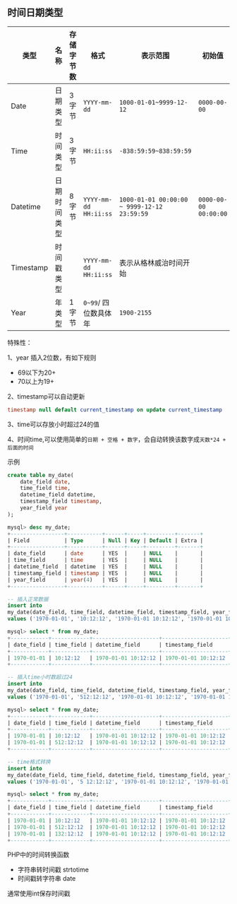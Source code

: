 ## 时间日期类型


类型 | 名称 | 存储字节数| 格式 | 表示范围 | 初始值
|- | - | - | - | - | -
Date | 日期类型 | 3字节 |  `YYYY-mm-dd` | `1000-01-01~9999-12-12` | `0000-00-00`
Time | 时间类型 | 3字节 | `HH:ii:ss` | `-838:59:59~838:59:59` | 
Datetime  |  日期时间类型 |  8字节 | `YYYY-mm-dd HH:ii:ss` | `1000-01-01 00:00:00 ~ 9999-12-12 23:59:59` |  `0000-00-00 00:00:00` | 
Timestamp |  时间戳类型 | | `YYYY-mm-dd HH:ii:ss` | 表示从格林威治时间开始
Year| 年类型 | 1字节 | `0~99`/ 四位数具体年 | `1900-2155`

特殊性：

1、year 插入2位数，有如下规则

- 69以下为20+
- 70以上为19+

2、timestamp可以自动更新
```sql
timestamp null default current_timestamp on update current_timestamp
```

3、time可以存放小时超过24的值

4、时间time,可以使用简单的`日期 + 空格 + 数字`，会自动转换该数字成`天数*24 + 后面的时间`

示例

```sql
create table my_date(
    date_field date,
    time_field time,
    datetime_field datetime,
    timestamp_field timestamp,
    year_field year
);

mysql> desc my_date;
+-----------------+-----------+------+-----+---------+-------+
| Field           | Type      | Null | Key | Default | Extra |
+-----------------+-----------+------+-----+---------+-------+
| date_field      | date      | YES  |     | NULL    |       |
| time_field      | time      | YES  |     | NULL    |       |
| datetime_field  | datetime  | YES  |     | NULL    |       |
| timestamp_field | timestamp | YES  |     | NULL    |       |
| year_field      | year(4)   | YES  |     | NULL    |       |
+-----------------+-----------+------+-----+---------+-------+

-- 插入正常数据
insert into
my_date(date_field, time_field, datetime_field, timestamp_field, year_field)
values ('1970-01-01', '10:12:12', '1970-01-01 10:12:12', '1970-01-01 10:12:12', 1970);

mysql> select * from my_date;
+------------+------------+---------------------+---------------------+------------+
| date_field | time_field | datetime_field      | timestamp_field     | year_field |
+------------+------------+---------------------+---------------------+------------+
| 1970-01-01 | 10:12:12   | 1970-01-01 10:12:12 | 1970-01-01 10:12:12 |       1970 |
+------------+------------+---------------------+---------------------+------------+

-- 插入time小时数超过24
insert into
my_date(date_field, time_field, datetime_field, timestamp_field, year_field)
values ('1970-01-01', '512:12:12', '1970-01-01 10:12:12', '1970-01-01 10:12:12', 50);

mysql> select * from my_date;
+------------+------------+---------------------+---------------------+------------+
| date_field | time_field | datetime_field      | timestamp_field     | year_field |
+------------+------------+---------------------+---------------------+------------+
| 1970-01-01 | 10:12:12   | 1970-01-01 10:12:12 | 1970-01-01 10:12:12 |       1970 |
| 1970-01-01 | 512:12:12  | 1970-01-01 10:12:12 | 1970-01-01 10:12:12 |       2050 |
+------------+------------+---------------------+---------------------+------------+

-- time格式转换
insert into
my_date(date_field, time_field, datetime_field, timestamp_field, year_field)
values ('1970-01-01', '5 12:12:12', '1970-01-01 10:12:12', '1970-01-01 10:12:12', 50);

mysql> select * from my_date;
+------------+------------+---------------------+---------------------+------------+
| date_field | time_field | datetime_field      | timestamp_field     | year_field |
+------------+------------+---------------------+---------------------+------------+
| 1970-01-01 | 10:12:12   | 1970-01-01 10:12:12 | 1970-01-01 10:12:12 |       1970 |
| 1970-01-01 | 512:12:12  | 1970-01-01 10:12:12 | 1970-01-01 10:12:12 |       2050 |
| 1970-01-01 | 132:12:12  | 1970-01-01 10:12:12 | 1970-01-01 10:12:12 |       2050 |
+------------+------------+---------------------+---------------------+------------+
```

PHP中的时间转换函数
- 字符串转时间戳 strtotime
- 时间戳转字符串 date

通常使用int保存时间戳
